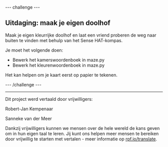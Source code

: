 --- challenge ---

## Uitdaging: maak je eigen doolhof

Maak je eigen kleurrijke doolhof en laat een vriend proberen de weg naar buiten te vinden met behulp van het Sense HAT-kompas.

Je moet het volgende doen:

+ Bewerk het kamerswoordenboek in maze.py
+ Bewerk het kleurenwoordenboek in maze.py

Het kan helpen om je kaart eerst op papier te tekenen.

--- /challenge ---


***
Dit project werd vertaald door vrijwilligers:

Robert-Jan Kempenaar

Sanneke van der Meer

Dankzij vrijwilligers kunnen we mensen over de hele wereld de kans geven om in hun eigen taal te leren. Jij kunt ons helpen meer mensen te bereiken door vrijwillig te starten met vertalen - meer informatie op [rpf.io/translate](https://rpf.io/translate).